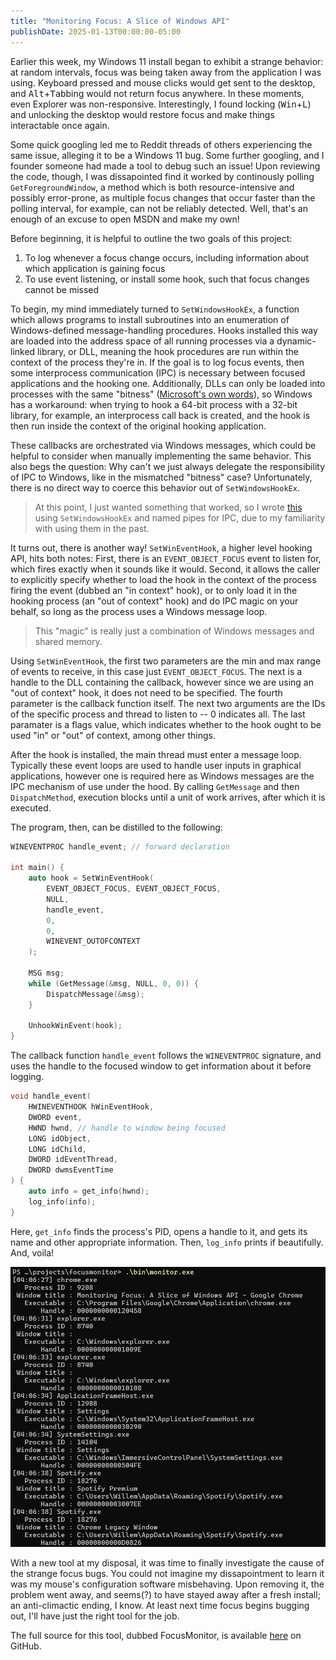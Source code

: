 ```yaml
---
title: "Monitoring Focus: A Slice of Windows API"
publishDate: 2025-01-13T00:00:00-05:00
---
```


Earlier this week, my Windows 11 install began to exhibit a strange behavior: at random intervals, focus was being taken away from the application I was using. Keyboard pressed and mouse clicks would get sent to the desktop, and <kbd>Alt</kbd>+<kbd>Tab</kbd>bing would not return focus anywhere. In these moments, even Explorer was non-responsive. Interestingly, I found locking (<kbd>Win</kbd>+<kbd>L</kbd>) and unlocking the desktop would restore focus and make things interactable once again.

Some quick googling led me to Reddit threads of others experiencing the same issue, alleging it to be a Windows 11 bug. Some further googling, and I founder someone had made a tool to debug such an issue! Upon reviewing the code, though, I was dissapointed find it worked by continously polling `GetForegroundWindow`, a method which is both resource-intensive and possibly error-prone, as multiple focus changes that occur faster than the polling interval, for example, can not be reliably detected. Well, that's an enough of an excuse to open MSDN and make my own!

Before beginning, it is helpful to outline the two goals of this project:
1. To log whenever a focus change occurs, including information about which application is gaining focus
2. To use event listening, or install some hook, such that focus changes cannot be missed

To begin, my mind immediately turned to `SetWindowsHookEx`, a function which allows programs to install subroutines into an enumeration of Windows-defined message-handling procedures. Hooks installed this way are loaded into the address space of all running processes via a dynamic-linked library, or DLL, meaning the hook procedures are run within the context of the process they're in. If the goal is to log focus events, then some interprocess communication (IPC) is necessary between focused applications and the hooking one. Additionally, DLLs can only be loaded into processes with the same "bitness" ([Microsoft's own words](https://learn.microsoft.com/en-us/windows/win32/api/winuser/nf-winuser-setwindowshookexa?redirectedfrom=MSDN#remarks)), so Windows has a workaround: when trying to hook a 64-bit process with a 32-bit library, for example, an interprocess call back is created, and the hook is then run inside the context of the original hooking application.

These callbacks are orchestrated via Windows messages, which could be helpful to consider when manually implementing the same behavior. This also begs the question: Why can't we just always delegate the responsibility of IPC to Windows, like in the mismatched "bitness" case? Unfortunately, there is no direct way to coerce this behavior out of `SetWindowsHookEx`.

> At this point, I just wanted something that worked, so I wrote [this]() using `SetWindowsHookEx` and named pipes for IPC, due to my familiarity with using them in the past.

It turns out, there is another way! `SetWinEventHook`, a higher level hooking API, hits both notes: First, there is an `EVENT_OBJECT_FOCUS` event to listen for, which fires exactly when it sounds like it would. Second, it allows the caller to explicitly specify whether to load the hook in the context of the process firing the event (dubbed an "in context" hook), or to only load it in the hooking process (an "out of context" hook) and do IPC magic on your behalf, so long as the process uses a Windows message loop.

> This "magic" is really just a combination of Windows messages and shared memory.

Using `SetWinEventHook`, the first two parameters are the min and max range of events to receive, in this case just `EVENT_OBJECT_FOCUS`. The next is a handle to the DLL containing the callback, however since we are using an "out of context" hook, it does not need to be specified. The fourth parameter is the callback function itself. The next two arguments are the IDs of the specific process and thread to listen to -- 0 indicates all. The last paramater is a flags value, which indicates whether to the hook ought to be used "in" or "out" of context, among other things.

After the hook is installed, the main thread must enter a message loop. Typically these event loops are used to handle user inputs in graphical applications, however one is required here as Windows messages are the IPC mechanism of use under the hood. By calling `GetMessage` and then `DispatchMethod`, execution blocks until a unit of work arrives, after which it is executed.

The program, then, can be distilled to the following:

```cpp
WINEVENTPROC handle_event; // forward declaration

int main() {
    auto hook = SetWinEventHook(
        EVENT_OBJECT_FOCUS, EVENT_OBJECT_FOCUS,
        NULL,
        handle_event,
        0,
        0,
        WINEVENT_OUTOFCONTEXT
    );

    MSG msg;
    while (GetMessage(&msg, NULL, 0, 0)) {
        DispatchMessage(&msg);
    }

    UnhookWinEvent(hook);
}
```

The callback function `handle_event` follows the `WINEVENTPROC` signature, and uses the handle to the focused window to get information about it before logging.

```cpp
void handle_event(
    HWINEVENTHOOK hWinEventHook,
    DWORD event,
    HWND hwnd, // handle to window being focused
    LONG idObject,
    LONG idChild,
    DWORD idEventThread,
    DWORD dwmsEventTime
) {
    auto info = get_info(hwnd);
    log_info(info);
}
```

Here, `get_info` finds the process's PID, opens a handle to it, and gets its name and other appropriate information. Then, `log_info` prints if beautifully. And, voila!

![A screenshot of FocusMonitor running](focusmonitor_screenshot.png)

With a new tool at my disposal, it was time to finally investigate the cause of the strange focus bugs. You could not imagine my dissapointment to learn it was my mouse's configuration software misbehaving. Upon removing it, the problem went away, and seems(?) to have stayed away after a fresh install; an anti-climactic ending, I know. At least next time focus begins bugging out, I'll have just the right tool for the job.

The full source for this tool, dubbed FocusMonitor, is available [here](https://github.com/wlenig/focusmonitor) on GitHub.
